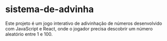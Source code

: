 # sistema-de-advinha
Este projeto é um jogo interativo de adivinhação de números desenvolvido com JavaScript e React, onde o jogador precisa descobrir um número aleatório entre 1 e 100.
